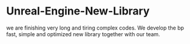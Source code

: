 # Unreal-Engine-New-Library
we are finishing very long and tiring complex codes. We develop the bp fast, simple and optimized new library together with our team.
